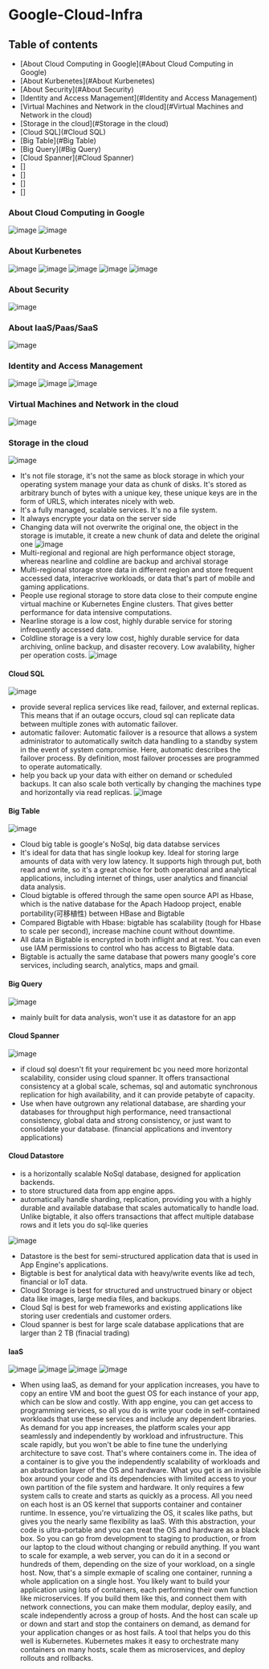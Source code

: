 # Google-Cloud-Infra

## Table of contents
* [About Cloud Computing in Google](#About Cloud Computing in Google)
* [About Kurbenetes](#About Kurbenetes)
* [About Security](#About Security)
* [Identity and Access Management](#Identity and Access Management)
* [Virtual Machines and Network in the cloud](#Virtual Machines and Network in the cloud)
* [Storage in the cloud](#Storage in the cloud)
* [Cloud SQL](#Cloud SQL)
* [Big Table](#Big Table)
* [Big Query](#Big Query)
* [Cloud Spanner](#Cloud Spanner)
* []
* []
* []
* []


### About Cloud Computing in Google
![image](https://user-images.githubusercontent.com/29927264/62795886-9e90fa80-ba8c-11e9-8a23-dee3b2f387c1.png)
![image](https://user-images.githubusercontent.com/29927264/62796697-afdb0680-ba8e-11e9-951c-140d324f921a.png)
### About Kurbenetes
![image](https://user-images.githubusercontent.com/29927264/62805978-626a9380-baa6-11e9-9d20-f005b4364935.png)
![image](https://user-images.githubusercontent.com/29927264/62806437-b164f880-baa7-11e9-88cd-ddb1b2b8ac02.png)
![image](https://user-images.githubusercontent.com/29927264/62806494-dfe2d380-baa7-11e9-9903-8ffb8e847b8b.png)
![image](https://user-images.githubusercontent.com/29927264/62806798-9fd02080-baa8-11e9-85e8-3463afeaef18.png)
![image](https://user-images.githubusercontent.com/29927264/62806856-c42bfd00-baa8-11e9-9b4f-f39d6bbb9ee8.png)
### About Security
![image](https://user-images.githubusercontent.com/29927264/62809125-ec1e5f00-baae-11e9-89aa-a93c29672300.png)
### About IaaS/Paas/SaaS
![image](https://user-images.githubusercontent.com/29927264/62809400-b5951400-baaf-11e9-978f-38ab8d39685d.png)
### Identity and Access Management
![image](https://user-images.githubusercontent.com/29927264/62809791-d0b45380-bab0-11e9-8d6d-94f90cf2615b.png)
![image](https://user-images.githubusercontent.com/29927264/62809981-5a642100-bab1-11e9-8487-1c05549424c1.png)
![image](https://user-images.githubusercontent.com/29927264/62810173-fd1c9f80-bab1-11e9-941c-588c088fa215.png)
### Virtual Machines and Network in the cloud
![image](https://user-images.githubusercontent.com/29927264/62811569-03614a80-bab7-11e9-8adc-22559a39a829.png)
### Storage in the cloud
![image](https://user-images.githubusercontent.com/29927264/62811974-a797c100-bab8-11e9-9907-9e5d74932f69.png)
* It's not file storage, it's not the same as block storage in which your operating system manage your data as chunk of disks. It's stored as arbitrary bunch of bytes with a unique key, these unique keys are in the form of URLS, which interates nicely with web. 
* It's a fully managed, scalable services. It's no a file system. 
* It always encrypte your data on the server side 
* Changing data will not overwrite the original one, the object in the storage is imutable, it create a new chunk of data and delete the original one
![image](https://user-images.githubusercontent.com/29927264/62812515-e9296b80-baba-11e9-9195-56abac44c93d.png)
* Multi-regional and regional are high performance object storage, whereas nearline and coldline are backup and archival storage
* Multi-regional storage store data in different region and store frequent accessed data, interacrive workloads, or data that's part of mobile and gaming applications.
* People use regional storage to store data close to their compute engine virtual machine or Kubernetes Engine clusters. That gives better performance for data intensive computations. 
* Nearline storage is a low cost, highly durable service for storing infrequently accessed data. 
* Coldline storage is a very low cost, highly durable service for data archiving, online backup, and disaster recovery. Low avalability, higher per operation costs. 
![image](https://user-images.githubusercontent.com/29927264/62813375-3e677c00-babf-11e9-93c2-c1c9e7648552.png)
#### Cloud SQL
![image](https://user-images.githubusercontent.com/29927264/62813120-f2680780-babd-11e9-9c6a-ff54135002c0.png)
* provide several replica services like read, failover, and external replicas. This means that if an outage occurs, cloud sql can replicate data between multiple zones with automatic failover. 
* automatic failover: Automatic failover is a resource that allows a system administrator to automatically switch data handling to a standby system in the event of system compromise. Here, automatic describes the failover process. By definition, most failover processes are programmed to operate automatically.
* help you back up your data with either on demand or scheduled backups. It can also scale both vertically by changing the machines type and horizontally via read replicas.
![image](https://user-images.githubusercontent.com/29927264/62815138-d61e9780-baca-11e9-8299-62ec3d7e6478.png)
#### Big Table
![image](https://user-images.githubusercontent.com/29927264/62813153-19263e00-babe-11e9-8de5-d7e413f9a694.png)
* Cloud big table is google's NoSql, big data databse services
* It's ideal for data that has single lookup key. Ideal for storing large amounts of data with very low latency. It supports high through put, both read and write, so it's a great choice for both operational and analytical applications, including internet of things, user analytics and financial data analysis. 
* Cloud bigtable is offered through the same open source API as Hbase, which is the native database for the Apach Hadoop project, enable portability(可移植性) between HBase and Bigtable
* Compared Bigtable with Hbase: bigtable has scalability (tough for Hbase to scale per second), increase machine count without downtime.
* All data in Bigtable is encrypted in both inflight and at rest. You can even use IAM permissions to control who has access to Bigtable data. 
* Bigtable is actually the same database that powers many google's core services, including search, analytics, maps and gmail.
#### Big Query
![image](https://user-images.githubusercontent.com/29927264/62813256-9f428480-babe-11e9-9b6f-07bfe835f845.png)
* mainly built for data analysis, won't use it as datastore for an app
#### Cloud Spanner
![image](https://user-images.githubusercontent.com/29927264/62813361-27288e80-babf-11e9-88f3-025d6de37ac5.png)
* if cloud sql doesn't fit your requirement bc you need more horizontal scalability, consider using cloud spanner. It offers transactional consistency at a global scale, schemas, sql and automatic synchronous replication for high availability, and it can provide petabyte of capacity.
* Use when have outgrown any relational database, are sharding your databases for throughput high performance, need transactional consistency, global data and strong consistency, or just want to consolidate your database. (financial applications and inventory applications) 
#### Cloud Datastore 
* is a horizontally scalable NoSql database, designed for application backends. 
* to store structured data from app engine apps. 
* automatically handle sharding, replication, providing you with a highly durable and available database that scales automatically to handle load. Unlike bigtable, it also offers transactions that affect multiple database rows and it lets you do sql-like queries

![image](https://user-images.githubusercontent.com/29927264/62815385-3ca4b500-bacd-11e9-87d6-4e4dceaca6dc.png)
* Datastore is the best for semi-structured application data that is used in App Engine's applications. 
* Bigtable is best for analytical data with heavy/write events like ad tech, financial or loT data.
* Cloud Storage is best for structured and unstructrued binary or object data like images, large media files, and backups.
* Cloud Sql is best for web frameworks and existing applications like storing user credentials and customer orders.
* Cloud spanner is best for large scale database applications that are larger than 2 TB (finacial trading)

#### IaaS
![image](https://user-images.githubusercontent.com/29927264/62880581-97632a00-bce2-11e9-887d-d5583dbab6ea.png)
![image](https://user-images.githubusercontent.com/29927264/62881003-97175e80-bce3-11e9-8404-469dd3c863e7.png)
![image](https://user-images.githubusercontent.com/29927264/62881547-df834c00-bce4-11e9-8dd0-c587aa29404e.png)
![image](https://user-images.githubusercontent.com/29927264/62881702-3557f400-bce5-11e9-9dc2-8e868e9c8c21.png)
* When using IaaS, as demand for your application increases, you have to copy an entire VM and boot the guest OS for each instance of your app, which can be slow and costly. With app engine, you can get access to programming services, so all you do is write your code in self-contained workloads that use these services and include any dependent libraries. As demand for you app increases, the platform scales your app seamlessly and independently by workload and infrustructure. This scale rapidly, but you won't be able to fine tune the underlying architecture to save cost. That's where containers come in. The idea of a container is to give you the independently scalability of workloads and an abstraction layer of the OS and hardware. What you get is an invisible box around your code and its dependencies with limited access to your own partition of the file system and hardware. It only requires a few system calls to create and starts as quickly as a process. All you need on each host is an OS kernel that supports container and container runtime. In essence, you're virtualizing the OS, it scales like paths, but gives you the nearly same flexibility as IaaS. With this abstraction, your code is ultra-portable and you can treat the OS and hardware as a black box. So you can go from development to staging to production, or from our laptop to the cloud without changing or rebuild anything. If you want to scale for example, a web server, you can do it in a second or hundreds of them, depending on the size of your workload, on a single host. Now, that's a simple exmaple of scaling one container, running a whole application on a single host. You likely want to build your application using lots of containers, each performing their own function like microservices. If you build them like this, and connect them with network connections, you can make them modular, deploy easily, and scale independently across a group of hosts. And the host can scale up or down and start and stop the containers on demand, as demand for your application changes or as host fails. A tool that helps you do this well is Kubernetes. Kubernetes makes it easy to orchestrate many containers on many hosts, scale them as microservices, and deploy rollouts and rollbacks.




